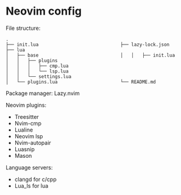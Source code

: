 # Neovim config
File structure:
```
.
├── init.lua                              ├── lazy-lock.json
├── lua
│   ├── base                              │   │   ├── init.lua
│   │   ├── plugins
│   │   │   ├── cmp.lua
│   │   │   └── lsp.lua
│   │   └── settings.lua
│   └── plugins.lua                       └── README.md

```

Package manager: Lazy.nvim

Neovim plugins:
* Treesitter
* Nvim-cmp
* Lualine
* Neovim lsp
* Nvim-autopair
* Luasnip
* Mason

Language servers:
* clangd for c/cpp
* Lua_ls for lua
